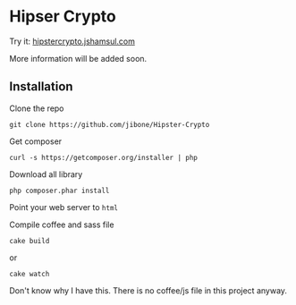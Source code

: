 # Hipser Crypto

Try it: [hipstercrypto.jshamsul.com](http://hipstercrypto.jshamsul.com/)

More information will be added soon.

## Installation

Clone the repo
````
git clone https://github.com/jibone/Hipster-Crypto
````

Get composer
````
curl -s https://getcomposer.org/installer | php
````

Download all library
````
php composer.phar install
````

Point your web server to `html`

Compile coffee and sass file
````
cake build 
````
or
````
cake watch
````
Don't know why I have this. There is no coffee/js file in this project anyway.
